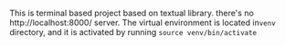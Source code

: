 This is terminal based project based on textual library. there's no http://localhost:8000/ server.
The virtual environment is located in`venv` directory, and it is activated by running `source venv/bin/activate`